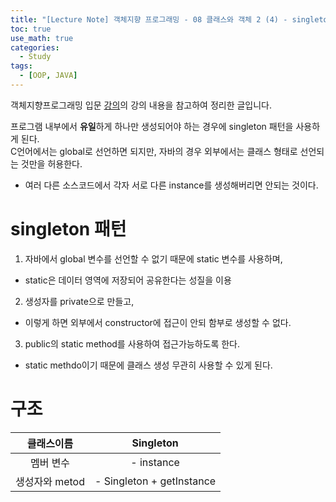 ```yaml
---
title: "[Lecture Note] 객체지향 프로그래밍 - 08 클래스와 객체 2 (4) - singleton 패턴"
toc: true
use_math: true
categories:
  - Study
tags:
  - [OOP, JAVA]
---
```


객체지향프로그래밍 입문 [강의](https://www.inflearn.com/course/%EC%9E%90%EB%B0%94-%ED%94%84%EB%A1%9C%EA%B7%B8%EB%9E%98%EB%B0%8D-%EC%9E%85%EB%AC%B8/dashboard)의 강의 내용을 참고하여 정리한 글입니다.


프로그램 내부에서 **유일**하게 하나만 생성되어야 하는 경우에 singleton 패턴을 사용하게 된다. <br>
C언어에서는 global로 선언하면 되지만, 자바의 경우 외부에서는 클래스 형태로 선언되는 것만을 허용한다.
- 여러 다른 소스코드에서 각자 서로 다른 instance를 생성해버리면 안되는 것이다.

# singleton 패턴

1. 자바에서 global 변수를 선언할 수 없기 때문에 static 변수를 사용하며,
  - static은 데이터 영역에 저장되어 공유한다는 성질을 이용
2. 생성자를 private으로 만들고,
  - 이렇게 하면 외부에서 constructor에 접근이 안되 함부로 생성할 수 없다.
3. public의 static method를 사용하여 접근가능하도록 한다.
  - static methdo이기 때문에 클래스 생성 무관히 사용할 수 있게 된다.

# 구조

|클래스이름|Singleton|
|:---:|:---:|
|멤버 변수|- instance|
|생성자와 metod|- Singleton + getInstance|